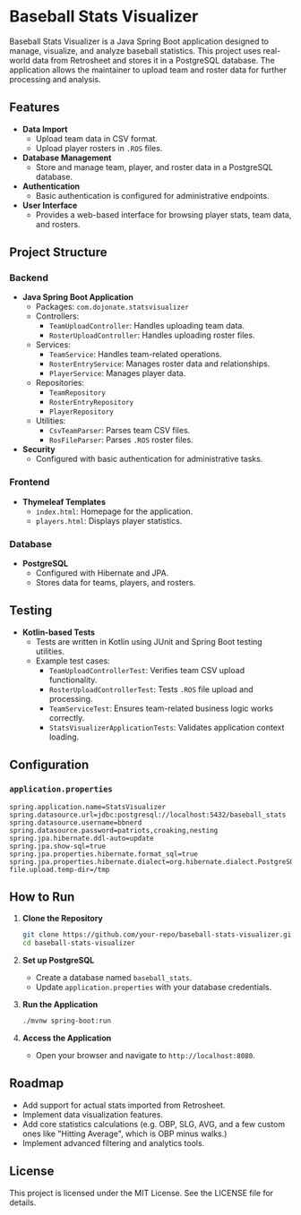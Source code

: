 # Baseball Stats Visualizer

Baseball Stats Visualizer is a Java Spring Boot application designed to manage, visualize, and analyze baseball statistics. This project uses real-world data from Retrosheet and stores it in a PostgreSQL database. The application allows the maintainer to upload team and roster data for further processing and analysis.

## Features

- **Data Import**
  - Upload team data in CSV format.
  - Upload player rosters in `.ROS` files.
- **Database Management**
  - Store and manage team, player, and roster data in a PostgreSQL database.
- **Authentication**
  - Basic authentication is configured for administrative endpoints.
- **User Interface**
  - Provides a web-based interface for browsing player stats, team data, and rosters.
  
## Project Structure

### Backend
- **Java Spring Boot Application**
  - Packages: `com.dojonate.statsvisualizer`
  - Controllers:
    - `TeamUploadController`: Handles uploading team data.
    - `RosterUploadController`: Handles uploading roster files.
  - Services:
    - `TeamService`: Handles team-related operations.
    - `RosterEntryService`: Manages roster data and relationships.
    - `PlayerService`: Manages player data.
  - Repositories:
    - `TeamRepository`
    - `RosterEntryRepository`
    - `PlayerRepository`
  - Utilities:
    - `CsvTeamParser`: Parses team CSV files.
    - `RosFileParser`: Parses `.ROS` roster files.
- **Security**
  - Configured with basic authentication for administrative tasks.

### Frontend
- **Thymeleaf Templates**
  - `index.html`: Homepage for the application.
  - `players.html`: Displays player statistics.

### Database
- **PostgreSQL**
  - Configured with Hibernate and JPA.
  - Stores data for teams, players, and rosters.

## Testing

- **Kotlin-based Tests**
  - Tests are written in Kotlin using JUnit and Spring Boot testing utilities.
  - Example test cases:
    - `TeamUploadControllerTest`: Verifies team CSV upload functionality.
    - `RosterUploadControllerTest`: Tests `.ROS` file upload and processing.
    - `TeamServiceTest`: Ensures team-related business logic works correctly.
    - `StatsVisualizerApplicationTests`: Validates application context loading.

## Configuration

### `application.properties`
```properties
spring.application.name=StatsVisualizer
spring.datasource.url=jdbc:postgresql://localhost:5432/baseball_stats
spring.datasource.username=bbnerd
spring.datasource.password=patriots,croaking,nesting
spring.jpa.hibernate.ddl-auto=update
spring.jpa.show-sql=true
spring.jpa.properties.hibernate.format_sql=true
spring.jpa.properties.hibernate.dialect=org.hibernate.dialect.PostgreSQLDialect
file.upload.temp-dir=/tmp
```

## How to Run

1. **Clone the Repository**
   ```bash
   git clone https://github.com/your-repo/baseball-stats-visualizer.git
   cd baseball-stats-visualizer
   ```

2. **Set up PostgreSQL**
   - Create a database named `baseball_stats`.
   - Update `application.properties` with your database credentials.

3. **Run the Application**
   ```bash
   ./mvnw spring-boot:run
   ```

4. **Access the Application**
   - Open your browser and navigate to `http://localhost:8080`.

## Roadmap

- Add support for actual stats imported from Retrosheet.
- Implement data visualization features.
- Add core statistics calculations (e.g. OBP, SLG, AVG, and a few custom ones like "Hitting Average", which is OBP minus walks.)
- Implement advanced filtering and analytics tools.

## License

This project is licensed under the MIT License. See the LICENSE file for details.

